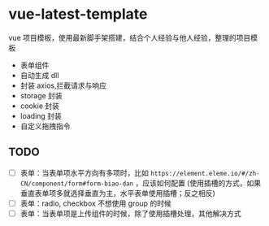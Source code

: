 # vue-latest-template
vue 项目模板，使用最新脚手架搭建，结合个人经验与他人经验，整理的项目模板

- 表单组件
- 自动生成 dll
- 封装 axios,拦截请求与响应
- storage 封装
- cookie 封装
- loading 封装
- 自定义拖拽指令

## TODO
- [ ] 表单：当表单项水平方向有多项时，比如 `https://element.eleme.io/#/zh-CN/component/form#form-biao-dan` ，应该如何配置 (使用插槽的方式，如果垂直表单项多就选择垂直为主，水平表单使用插槽；反之相反)
- [ ] 表单：radio, checkbox 不想使用 group 的时候
- [ ] 表单：当表单项是上传组件的时候，除了使用插槽处理，其他解决方式